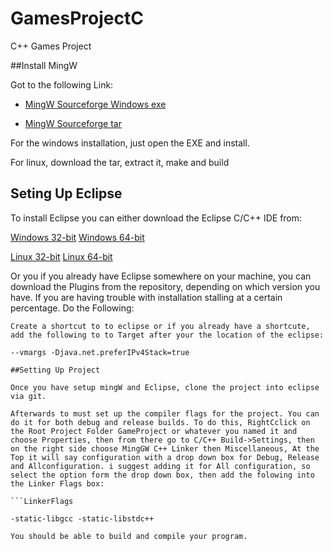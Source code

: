 GamesProjectC
=============

C++ Games Project

##Install MingW

Got to the following Link:

- [MingW Sourceforge Windows exe](http://sourceforge.net/projects/mingw/files/Installer/mingw-get-inst/mingw-get-inst-20120426/mingw-get-inst-20120426.exe/download)

- [MingW Sourceforge tar](http://sourceforge.net/projects/mingw/files/Installer/mingw-get-inst/mingw-get-inst-20120426/mingw-get-inst-src-20120426.tar.xz/download)

For the windows installation, just open the EXE and install.

For linux, download the tar, extract it, make and build


## Seting Up Eclipse

To install Eclipse you can either download the Eclipse C/C++ IDE from:

[Windows 32-bit](http://www.eclipse.org/downloads/download.php?file=/technology/epp/downloads/release/juno/R/eclipse-cpp-juno-win32.zip)
[Windows 64-bit](http://www.eclipse.org/downloads/download.php?file=/technology/epp/downloads/release/juno/R/eclipse-cpp-juno-win32-x86_64.zip)

[Linux 32-bit](http://www.eclipse.org/downloads/download.php?file=/technology/epp/downloads/release/juno/R/eclipse-cpp-juno-linux-gtk.tar.gz)
[Linux 64-bit](http://www.eclipse.org/downloads/download.php?file=/technology/epp/downloads/release/juno/R/eclipse-cpp-juno-linux-gtk-x86_64.tar.gz)

Or you if you already have Eclipse somewhere on your machine, you can download the Plugins from the repository, depending on which version you have. If you are having trouble with installation stalling at a certain percentage. Do the Following:

```plugin
Create a shortcut to to eclipse or if you already have a shortcute, add the following to to Target after your the location of the eclipse:

--vmargs -Djava.net.preferIPv4Stack=true

##Setting Up Project

Once you have setup mingW and Eclipse, clone the project into eclipse via git.

Afterwards to must set up the compiler flags for the project. You can do it for both debug and release builds. To do this, RightCclick on the Root Project Folder GameProject or whatever you named it and choose Properties, then from there go to C/C++ Build->Settings, then on the right side choose MingGW C++ Linker then Miscellaneous, At the Top it will say configuration with a drop down box for Debug, Release and Allconfiguration. i suggest adding it for All configuration, so select the option form the drop down box, then add the folowing into the Linker Flags box: 

```LinkerFlags

-static-libgcc -static-libstdc++

You should be able to build and compile your program.

